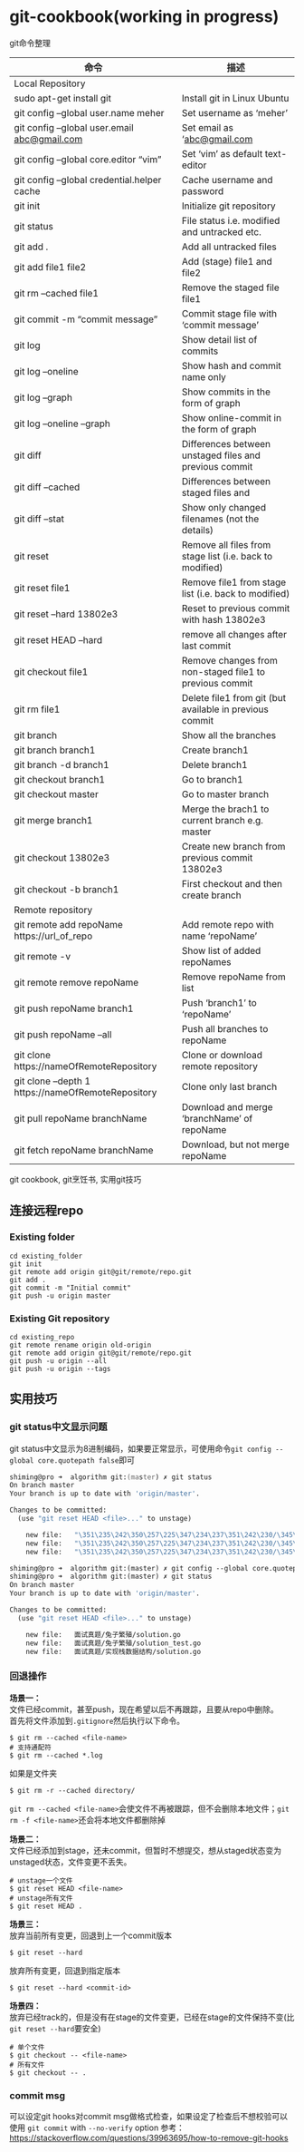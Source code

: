 # git-cookbook(working in progress)
git命令整理

| 命令                                              | 描述                                             |
|---------------------------------------------------|----------------------------------------------------------|
| Local Repository                                  |                                                          |
| sudo apt-get install git                          | Install git in Linux Ubuntu                              |
| git config –global user.name meher                | Set username as ‘meher’                                  |
| git config –global user.email abc@gmail.com       | Set email as ‘abc@gmail.com                              |
| git config –global core.editor “vim”              | Set ‘vim’ as default text-editor                         |
| git config –global credential.helper cache        | Cache username and password                              |
| git init                                          | Initialize git repository                                |
| git status                                        | File status i.e. modified and untracked etc.             |
| git add .                                         | Add all untracked files                                  |
| git add file1 file2                               | Add (stage) file1 and file2                              |
| git rm –cached file1                              | Remove the staged file file1                             |
| git commit -m “commit message”                    | Commit stage file with ‘commit message’                  |
| git log                                           | Show detail list of commits                              |
| git log –oneline                                  | Show hash and commit name only                           |
| git log –graph                                    | Show commits in the form of graph                        |
| git log –oneline –graph                           | Show online-commit in the form of graph                  |
| git diff                                          | Differences between unstaged files and previous commit   |
| git diff –cached                                  | Differences between staged files and                     |
| git diff –stat                                    | Show only changed filenames (not the details)            |
| git reset                                         | Remove all files from stage list (i.e. back to modified) |
| git reset file1                                   | Remove file1 from stage list (i.e. back to modified)     |
| git reset –hard 13802e3                           | Reset to previous commit with hash 13802e3               |
| git reset HEAD –hard                              | remove all changes after last commit                     |
| git checkout file1                                | Remove changes from non-staged file1 to previous commit  |
| git rm file1                                      | Delete file1 from git (but available in previous commit  |
| git branch                                        | Show all the branches                                    |
| git branch branch1                                | Create branch1                                           |
| git branch -d branch1                             | Delete branch1                                           |
| git checkout branch1                              | Go to branch1                                            |
| git checkout master                               | Go to master branch                                      |
| git merge branch1                                 | Merge the brach1 to current branch e.g. master           |
| git checkout 13802e3                              | Create new branch from previous commit 13802e3           |
| git checkout -b branch1                           | First checkout and then create branch                    |
| Remote repository                                 |                                                          |
| git remote add repoName https://url_of_repo       | Add remote repo with name ‘repoName’                     |
| git remote -v                                     | Show list of added repoNames                             |
| git remote remove repoName                        | Remove repoName from list                                |
| git push repoName branch1                         | Push ‘branch1’ to ‘repoName’                             |
| git push repoName –all                            | Push all branches to repoName                            |
| git clone https://nameOfRemoteRepository          | Clone or download remote repository                      |
| git clone –depth 1 https://nameOfRemoteRepository | Clone only last branch                                   |
| git pull repoName branchName                      | Download and merge ‘branchName’ of repoName              |
| git fetch repoName branchName                     | Download, but not merge repoName                         |

git cookbook, git烹饪书, 实用git技巧
## 连接远程repo
### Existing folder
```
cd existing_folder
git init
git remote add origin git@git/remote/repo.git
git add .
git commit -m "Initial commit"
git push -u origin master
```

### Existing Git repository
```
cd existing_repo
git remote rename origin old-origin
git remote add origin git@git/remote/repo.git
git push -u origin --all
git push -u origin --tags
```

## 实用技巧
### git status中文显示问题
git status中文显示为8进制编码，如果要正常显示，可使用命令`git config --global core.quotepath false`即可  
``` zsh
shiming@pro ➜  algorithm git:(master) ✗ git status
On branch master
Your branch is up to date with 'origin/master'.

Changes to be committed:
  (use "git reset HEAD <file>..." to unstage)

	new file:   "\351\235\242\350\257\225\347\234\237\351\242\230/\345\205\224\345\255\220\347\271\201\346\256\226/solution.go"
	new file:   "\351\235\242\350\257\225\347\234\237\351\242\230/\345\205\224\345\255\220\347\271\201\346\256\226/solution_test.go"
	new file:   "\351\235\242\350\257\225\347\234\237\351\242\230/\345\256\236\347\216\260\346\240\210\346\225\260\346\215\256\347\273\223\346\236\204/solution.go"

shiming@pro ➜  algorithm git:(master) ✗ git config --global core.quotepath false
shiming@pro ➜  algorithm git:(master) ✗ git status
On branch master
Your branch is up to date with 'origin/master'.

Changes to be committed:
  (use "git reset HEAD <file>..." to unstage)

	new file:   面试真题/兔子繁殖/solution.go
	new file:   面试真题/兔子繁殖/solution_test.go
	new file:   面试真题/实现栈数据结构/solution.go
```

### 回退操作
**场景一：**    
文件已经commit，甚至push，现在希望以后不再跟踪，且要从repo中删除。   
首先将文件添加到`.gitignore`然后执行以下命令。  
```
$ git rm --cached <file-name>
# 支持通配符
$ git rm --cached *.log
```

如果是文件夹  
```
$ git rm -r --cached directory/
```

`git rm --cached <file-name>`会使文件不再被跟踪，但不会删除本地文件；`git rm -f <file-name>`还会将本地文件都删除掉  

**场景二：**  
文件已经添加到stage，还未commit，但暂时不想提交，想从staged状态变为unstaged状态，文件变更不丢失。  
```
# unstage一个文件
$ git reset HEAD <file-name>
# unstage所有文件
$ git reset HEAD .
```

**场景三：**  
放弃当前所有变更，回退到上一个commit版本  
```
$ git reset --hard
```

放弃所有变更，回退到指定版本
```
$ git reset --hard <commit-id>
```

**场景四：**  
放弃已经track的，但是没有在stage的文件变更，已经在stage的文件保持不变(比`git reset --hard`要安全)   
```
# 单个文件
$ git checkout -- <file-name>
# 所有文件
$ git checkout -- .
```

### commit msg
可以设定git hooks对commit msg做格式检查，如果设定了检查后不想校验可以使用 `git commit` with `--no-verify` option 
参考：https://stackoverflow.com/questions/39963695/how-to-remove-git-hooks   
